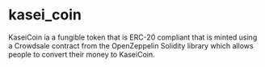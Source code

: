 # kasei_coin
KaseiCoin ia a fungible token that is ERC-20 compliant that is minted using a Crowdsale contract from the OpenZeppelin Solidity library which allows people to convert their money to KaseiCoin.
